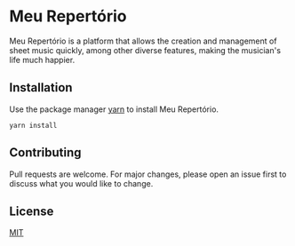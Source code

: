 # Meu Repertório

Meu Repertório is a platform that allows the creation and management of sheet music quickly, among other diverse features, making the musician's life much happier.

## Installation

Use the package manager [yarn](https://classic.yarnpkg.com/lang/en/docs/) to install Meu Repertório.

```node
yarn install
```

## Contributing

Pull requests are welcome. For major changes, please open an issue first
to discuss what you would like to change.

## License

[MIT](https://choosealicense.com/licenses/mit/)
